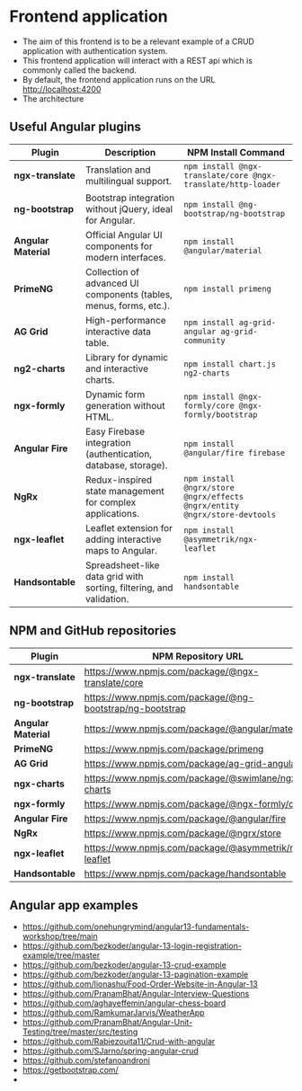 # Frontend application

- The aim of this frontend is to be a relevant example of a CRUD application with authentication system.
- This frontend application will interact with a REST api which is commonly called the backend.
- By default, the frontend application runs on the URL [http://localhost:4200](http://localhost:4200)
- The architecture

## Useful Angular plugins 

| Plugin          | Description | NPM Install Command                                                       |
|----------------|------------|---------------------------------------------------------------------------|
| **ngx-translate** | Translation and multilingual support. | `npm install @ngx-translate/core @ngx-translate/http-loader`              |
| **ng-bootstrap** | Bootstrap integration without jQuery, ideal for Angular. | `npm install @ng-bootstrap/ng-bootstrap`                                  |
| **Angular Material** | Official Angular UI components for modern interfaces. | `npm install @angular/material`                                           |
| **PrimeNG** | Collection of advanced UI components (tables, menus, forms, etc.). | `npm install primeng`                                                     |
| **AG Grid** | High-performance interactive data table. | `npm install ag-grid-angular ag-grid-community`                           |
| **ng2-charts** | Library for dynamic and interactive charts. | `npm install chart.js ng2-charts`                                         |
| **ngx-formly** | Dynamic form generation without HTML. | `npm install @ngx-formly/core @ngx-formly/bootstrap`                      |
| **Angular Fire** | Easy Firebase integration (authentication, database, storage). | `npm install @angular/fire firebase`                                      |
| **NgRx** | Redux-inspired state management for complex applications. | `npm install @ngrx/store @ngrx/effects @ngrx/entity @ngrx/store-devtools` |
| **ngx-leaflet** | Leaflet extension for adding interactive maps to Angular. | `npm install @asymmetrik/ngx-leaflet`                                     |
| **Handsontable** | Spreadsheet-like data grid with sorting, filtering, and validation. | `npm install handsontable`                                                |

## NPM and GitHub repositories

| Plugin          | NPM Repository URL | GitHub Repository URL |
|----------------|----------------------|----------------------|
| **ngx-translate** | https://www.npmjs.com/package/@ngx-translate/core | https://github.com/ngx-translate/core |
| **ng-bootstrap** | https://www.npmjs.com/package/@ng-bootstrap/ng-bootstrap | https://github.com/ng-bootstrap/ng-bootstrap |
| **Angular Material** | https://www.npmjs.com/package/@angular/material | https://github.com/angular/components |
| **PrimeNG** | https://www.npmjs.com/package/primeng | https://github.com/primefaces/primeng |
| **AG Grid** | https://www.npmjs.com/package/ag-grid-angular | https://github.com/ag-grid/ag-grid |
| **ngx-charts** | https://www.npmjs.com/package/@swimlane/ngx-charts | https://github.com/swimlane/ngx-charts |
| **ngx-formly** | https://www.npmjs.com/package/@ngx-formly/core | https://github.com/ngx-formly/ngx-formly |
| **Angular Fire** | https://www.npmjs.com/package/@angular/fire | https://github.com/angular/angularfire |
| **NgRx** | https://www.npmjs.com/package/@ngrx/store | https://github.com/ngrx/platform |
| **ngx-leaflet** | https://www.npmjs.com/package/@asymmetrik/ngx-leaflet | https://github.com/Asymmetrik/ngx-leaflet |
| **Handsontable** | https://www.npmjs.com/package/handsontable | https://github.com/handsontable/handsontable |

## Angular app examples

- https://github.com/onehungrymind/angular13-fundamentals-workshop/tree/main
- https://github.com/bezkoder/angular-13-login-registration-example/tree/master
- https://github.com/bezkoder/angular-13-crud-example
- https://github.com/bezkoder/angular-13-pagination-example
- https://github.com/lionashu/Food-Order-Website-in-Angular-13
- https://github.com/PranamBhat/Angular-Interview-Questions
- https://github.com/aghayeffemin/angular-chess-board
- https://github.com/RamkumarJarvis/WeatherApp
- https://github.com/PranamBhat/Angular-Unit-Testing/tree/master/src/testing
- https://github.com/Rabiezouita11/Crud-with-angular
- https://github.com/SJarno/spring-angular-crud
- https://github.com/stefanoandroni
- https://getbootstrap.com/
- 